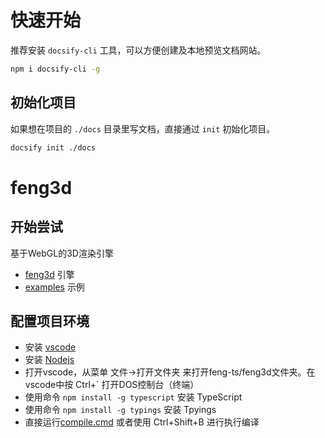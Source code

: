 # 快速开始

推荐安装 `docsify-cli` 工具，可以方便创建及本地预览文档网站。

```bash
npm i docsify-cli -g
```

## 初始化项目

如果想在项目的 `./docs` 目录里写文档，直接通过 `init` 初始化项目。

```bash
docsify init ./docs
```

feng3d
=======

开始尝试
---------


基于WebGL的3D渲染引擎

* [feng3d](https://gitee.com/feng3d/feng3d) 引擎
* [examples](https://gitee.com/feng3d/examples) 示例

配置项目环境
---------

* 安装 [vscode](https://code.visualstudio.com/)
* 安装 [Nodejs](https://nodejs.org)
* 打开vscode，从菜单 文件->打开文件夹 来打开feng-ts/feng3d文件夹。在vscode中按 Ctrl+` 打开DOS控制台（终端）
* 使用命令 `npm install -g typescript` 安装 TypeScript
* 使用命令 `npm install -g typings` 安装 Tpyings
* 直接运行[compile.cmd](https://github.com/feng3dTS/feng3d-ts/blob/master/compile.cmd) 或者使用 Ctrl+Shift+B 进行执行编译